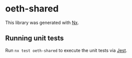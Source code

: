 # oeth-shared

This library was generated with [Nx](https://nx.dev).

## Running unit tests

Run `nx test oeth-shared` to execute the unit tests via [Jest](https://jestjs.io).
